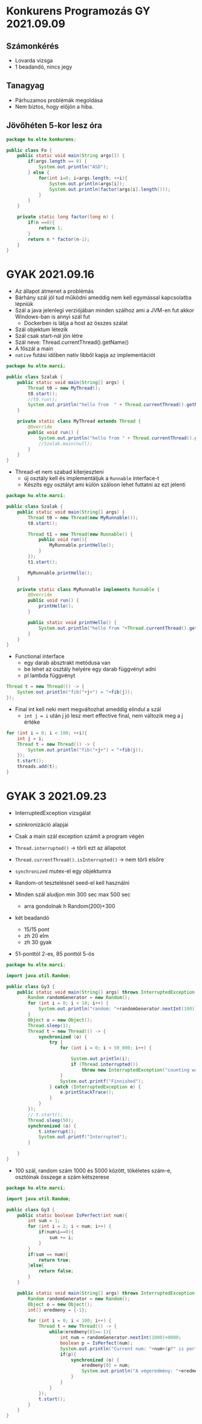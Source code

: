 # Konkurens Programozás GY 2021.09.09

## Számonkérés
- Lovarda vizsga
- 1 beadandó, nincs jegy

## Tanagyag
- Párhuzamos problémák megoldása
- Nem biztos, hogy előjön a hiba.

## Jövőhéten 5-kor lesz óra

```java
package hu.elte.konkurens;

public class Fo {
    public static void main(String args[]) {
        if(args.length == 0) {
            System.out.println("ASD");
        } else {
            for(int i=0; i<args.length; ++i){
                System.out.println(args[i]);
                System.out.println(factor(args[i].length()));
            }
        }
    }

    private static long factor(long n) {
        if(n ==0){
            return 1;
        }
        return n * factor(n-1);
    }
}

```

# GYAK 2021.09.16

- Az állapot átmenet a problémás
- Bárhány szál jól tud működni ameddig nem kell egymással kapcsolatba lépniük
- Szál a java jelenlegi verziójában minden szálhoz ami a JVM-en fut akkor Windows-ban is annyi szál fut
    - Dockerben is látja a host az összes szálat
- Szál objektum létezik
- Szál csak start-nál jön létre
- Szál neve: Thread.currentThread().getName()
- A főszál a main
- `native` futási időben natív libből kapja az implementációt

```java
package hu.elte.marci;

public class Szalak {
    public static void main(String[] args) {
        Thread t0 = new MyThread();
        t0.start();
        //t0.run();
        System.out.println("hello from  " + Thread.currentThread().getName();
    }

    private static class MyThread extends Thread {
        @Override
        public void run() {
            System.out.println("hello from " + Thread.currentThread().getName());
            //Szalak.main(null);
        }
    }
}
```
- Thread-et nem szabad kiterjeszteni
    - új osztály kell és implementáljuk a `Runnable` interface-t
    - Készíts egy osztályt ami külön száloon lehet futtatni az ezt jelenti
```java
package hu.elte.marci;

public class Szalak {
    public static void main(String[] args) {
        Thread t0 = new Thread(new MyRunnable());
        t0.start();

        Thread t1 = new Thread(new Runnable() {
            public void run(){
                MyRunnable.printHello();
            }
        });
        t1.start();

        MyRunnable.printHello();
    }

    private static class MyRunnable implements Runnable {
        @Override
        public void run() {
            printHello();
        }

        public static void printHello() {
            System.out.println("hello from "+Thread.currentThread().getName());
        }
    }
}
```

- Functional interface
    - egy darab absztrakt metódusa van
    - be lehet az osztály helyére egy darab függvényt adni
    - pl lambda függvényt
```java
Thread t = new Thread(() -> {
    System.out.println("fib("+j+") = "+fib(j));
});
```

- Final int kell neki mert megváltozhat ameddig elindul a szál
    - `int j = i` után j jó lesz mert effective final, nem változik meg a j értéke
```java
for (int i = 0; i < 100; ++i){
    int j = i;
    Thread t = new Thread(() -> {
        System.out.println("fib("+j+") = "+fib(j));
    });
    t.start();
    threads.add(t);
}
```

# GYAK 3 2021.09.23

- InterruptedException vizsgálat
- szinkronizáció alapjai
- Csak a main szál exception számít a program végén
- `Thread.interrupted()` -> törli ezt az állapotot
- `Thread.currentThread().isInterrupted()` -> nem törli elsőre
- `synchronized` mutex-el egy objektumra
- Random-ot tesztelésnél seed-el kell használni
- Minden szál aludjon min 300 sec max 500 sec
    - arra gondolnak h Random(200)+300

- két beadandó
    - 15/15 pont
    - zh 20 elm
    - zh 30 gyak
- 51-ponttól 2-es, 85 ponttól 5-ös

```java
package hu.elte.marci;

import java.util.Random;

public class Gy3 {
    public static void main(String[] args) throws InterruptedException {
        Random randomGenerator = new Random();
        for (int i = 0; i < 10; i++) {
            System.out.println("random: "+randomGenerator.nextInt(100));
        }
        Object o = new Object();
        Thread.sleep(1);
        Thread t = new Thread(() -> {
            synchronized (o) {
                try {
                    for (int i = 0; i < 50_000; i++) {

                        System.out.println(i);
                        if (Thread.interrupted())
                            throw new InterruptedException("counting was interrupted");
                    }
                    System.out.printf("Finnished");
                } catch (InterruptedException e) {
                    e.printStackTrace();
                }
            }
        });
        // t.start();
        Thread.sleep(50);
        synchronized (o) {
            t.interrupt();
            System.out.printf("Interrupted");
        }

    }
}
```

- 100 szál, random szám 1000 és 5000 között, tökéletes szám-e, osztóinak összege a szám kétszerese
```java
package hu.elte.marci;

import java.util.Random;

public class Gy3 {
    public static boolean IsPerfect(int num){
        int sum = 1;
        for (int i = 2; i < num; i++) {
            if(num%i==0){
                sum += i;
            }
        }
        if(sum == num){
            return true;
        }else{
            return false;
        }
    }

    public static void main(String[] args) throws InterruptedException {
        Random randomGenerator = new Random();
        Object o = new Object();
        int[] eredmeny = {-1};

        for (int i = 0; i < 100; i++) {
            Thread t = new Thread(() -> {
                while(eredmeny[0]==-1){
                    int num = randomGenerator.nextInt(1000)+8000;
                    boolean p = IsPerfect(num);
                    System.out.println("Current num: "+num+(p?" is perfect":" is not perfect"));
                    if(p){
                        synchronized (o) {
                            eredmeny[0] = num;
                            System.out.println("A végeredmény: "+eredmeny[0]);
                        }
                    }
                }
            });
            t.start();
        }
    }
}
```